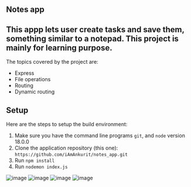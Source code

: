 ## Notes app
This appp lets user create tasks and save them, something similar to a notepad.
This project is mainly for learning purpose.
--
The topics covered by the project are:
- Express
- File operations
- Routing
- Dynamic routing

## Setup

Here are the steps to setup the build environment:

1. Make sure you have the command line programs `git`, and `node` version 18.0.0
2. Clone the application repository (this one): `https://github.com/iAmAnkurit/notes_app.git`
3. Run `npm install`
4. Run `nodemon index.js`

![image](https://github.com/user-attachments/assets/37056ffe-ddaf-4ee8-ad35-492df3d6f2c5)
![image](https://github.com/user-attachments/assets/10cb53c1-3c05-435d-b339-912125d4578b)
![image](https://github.com/user-attachments/assets/9a3bc9eb-a267-4665-b11a-658abace8f7f)
![image](https://github.com/user-attachments/assets/e0bf470a-9ee7-4bab-b67a-e0345d8a1261)


